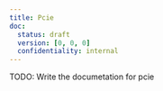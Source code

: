 ```yaml
---
title: Pcie
doc:
  status: draft
  version: [0, 0, 0]
  confidentiality: internal
---
```


TODO: Write the documetation for pcie
